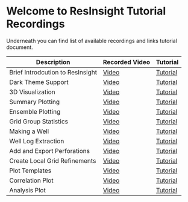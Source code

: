 # Welcome to ResInsight Tutorial Recordings
Underneath you can find list of available recordings and links tutorial document. 


| Description               | Recorded Video                        | Tutorial |
|---------------------------|---------------------------------------|-----------------|
| Brief Introdcution to ResInsight | [Video](https://www.youtube.com/watch?v=MFfRczq1TM4)| [Tutorial](tutorials/graphical-user-interface/graphical-user-interface.md) 
| Dark Theme Support        | [Video](https://youtu.be/wm_B21yY2l8) | [Tutorial](tutorials/dark-theme/dark-theme.md) 
| 3D Visualization          | [Video](https://www.youtube.com/watch?v=ivI9ZOYqRok&t=14s) | [Tutorial](tutorials/grid-visualization/grid-visualization.md)
| Summary Plotting          | [Video](https://youtu.be/ntptGcVsprg) | [Tutorial](tutorials/summary-plot/summary-plot.md)
| Ensemble Plotting         | [Video](https://youtu.be/tGvFV0XQtlk) | [Tutorial](tutorials/summary-ensemble/summary-ensemble.md)
| Grid Group Statistics     | [Video](https://youtu.be/F0RJDN0aklY) | [Tutorial](tutorials/grid-group-statistics/grid-group-statistics.md)
| Making a Well             | [Video](https://youtu.be/qYniqCeinEs) | [Tutorial](tutorials/making-a-well/making-a-well.md)
| Well Log Extraction       | [Video](https://youtu.be/tMY1fDD7-6M) | [Tutorial](tutorials/well-log-extraction/well-log-extraction.md)
| Add and Export Perforations | [Video](https://youtu.be/gLXixpiI8BE) | [Tutorial](tutorials/add-perforations/add-perforations.md)
| Create Local Grid Refinements | [Video](https://youtu.be/iJjDVgr7WGw) | [Tutorial](tutorials/create-export-lgr/create-export-lgr.md)
| Plot Templates            | [Video](https://youtu.be/no3OBFqn8Qw) | [Tutorial](tutorials/prepare-plot-template/plot-template.md) 
| Correlation Plot          | [Video](https://youtu.be/ODRhdfYujas) | [Tutorial](tutorials/correlation-analysis/correlation-analysis.md)  
| Analysis Plot             | [Video](https://youtu.be/w2k6mn7iwek) | [Tutorial](tutorials/analysis-plot/analysis-plot.md)  

